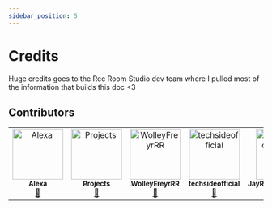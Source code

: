 ```yaml
---
sidebar_position: 5
---
```


# Credits

Huge credits goes to the Rec Room Studio dev team where I pulled most of the information that builds this doc <3



## Contributors

<!-- ALL-CONTRIBUTORS-LIST:START - Do not remove or modify this section -->
<!-- prettier-ignore-start -->
<!-- markdownlint-disable -->
<table>
  <tbody>
    <tr>
      <td align="center" valign="top" width="14.28%"><a href="https://rec.net/user/Alexa"><img src="https://avatars.githubusercontent.com/u/53471801?v=4?s=100" width="100px;" alt="Alexa"/><br /><sub><b>Alexa</b></sub></a><br /><a href="https://github.com/Alexa-RR/StudioDocs/commits?author=Alexa-RR" title="Documentation">📖</a></td>
      <td align="center" valign="top" width="14.28%"><a href="https://github.com/projects-rr"><img src="https://avatars.githubusercontent.com/u/131033778?v=4?s=100" width="100px;" alt="Projects"/><br /><sub><b>Projects</b></sub></a><br /><a href="https://github.com/Alexa-RR/StudioDocs/commits?author=projects-rr" title="Documentation">📖</a></td>
      <td align="center" valign="top" width="14.28%"><a href="https://github.com/WolleyFreyrRR"><img src="https://avatars.githubusercontent.com/u/143228531?v=4?s=100" width="100px;" alt="WolleyFreyrRR"/><br /><sub><b>WolleyFreyrRR</b></sub></a><br /><a href="https://github.com/Alexa-RR/StudioDocs/commits?author=WolleyFreyrRR" title="Documentation">📖</a></td>
      <td align="center" valign="top" width="14.28%"><a href="https://github.com/techsideofficial"><img src="https://avatars.githubusercontent.com/u/68258126?v=4?s=100" width="100px;" alt="techsideofficial"/><br /><sub><b>techsideofficial</b></sub></a><br /><a href="https://github.com/Alexa-RR/StudioDocs/commits?author=techsideofficial" title="Documentation">📖</a></td>
      <td align="center" valign="top" width="14.28%"><a href="https://github.com/JayRecRoomOfficial"><img src="https://avatars.githubusercontent.com/u/143539637?v=4?s=100" width="100px;" alt="JayRecRoomOfficial"/><br /><sub><b>JayRecRoomOfficial</b></sub></a><br /><a href="https://github.com/Alexa-RR/StudioDocs/commits?author=JayRecRoomOfficial" title="Documentation">📖</a></td>
    </tr>
  </tbody>
</table>

<!-- markdownlint-restore -->
<!-- prettier-ignore-end -->

<!-- ALL-CONTRIBUTORS-LIST:END -->
